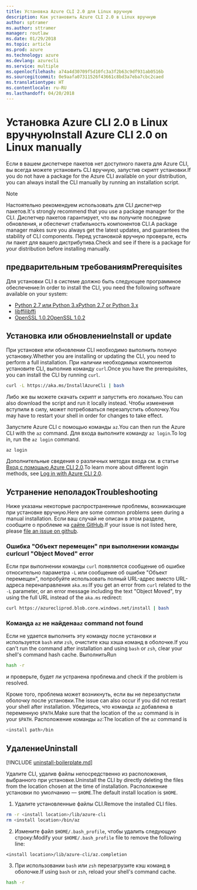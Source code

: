 ```yaml
---
title: Установка Azure CLI 2.0 для Linux вручную
description: Как установить Azure CLI 2.0 в Linux вручную
author: sptramer
ms.author: sttramer
manager: routlaw
ms.date: 01/29/2018
ms.topic: article
ms.prod: azure
ms.technology: azure
ms.devlang: azurecli
ms.service: multiple
ms.openlocfilehash: a74a4d30709f5d10fc3a3f2b63c9df931ab0516b
ms.sourcegitcommit: 0e9aafa07311526f43661c8bd3a7eba7cbc2caed
ms.translationtype: HT
ms.contentlocale: ru-RU
ms.lasthandoff: 04/20/2018
---
```

# <a name="install-azure-cli-20-on-linux-manually"></a><span data-ttu-id="c952d-103">Установка Azure CLI 2.0 в Linux вручную</span><span class="sxs-lookup"><span data-stu-id="c952d-103">Install Azure CLI 2.0 on Linux manually</span></span>

<span data-ttu-id="c952d-104">Если в вашем диспетчере пакетов нет доступного пакета для Azure CLI, вы всегда можете установить CLI вручную, запустив скрипт установки.</span><span class="sxs-lookup"><span data-stu-id="c952d-104">If you do not have a package for the Azure CLI available on your distribution, you can always install the CLI manually by running an installation script.</span></span>

> [!NOTE]
> <span data-ttu-id="c952d-105">Настоятельно рекомендуем использовать для CLI диспетчер пакетов.</span><span class="sxs-lookup"><span data-stu-id="c952d-105">It's strongly recommend that you use a package manager for the CLI.</span></span> <span data-ttu-id="c952d-106">Диспетчер пакетов гарантирует, что вы получите последние обновления, и обеспечит стабильность компонентов CLI.</span><span class="sxs-lookup"><span data-stu-id="c952d-106">A package manager makes sure you always get the latest updates, and guarantees the stability of CLI components.</span></span> <span data-ttu-id="c952d-107">Перед установкой вручную проверьте, есть ли пакет для вашего дистрибутива.</span><span class="sxs-lookup"><span data-stu-id="c952d-107">Check and see if there is a package for your distribution before installing manually.</span></span>

## <a name="prerequisites"></a><span data-ttu-id="c952d-108">предварительным требованиям</span><span class="sxs-lookup"><span data-stu-id="c952d-108">Prerequisites</span></span>

<span data-ttu-id="c952d-109">Для установки CLI в системе должно быть следующее программное обеспечение:</span><span class="sxs-lookup"><span data-stu-id="c952d-109">In order to install the CLI, you need the following software available on your system:</span></span>

* [<span data-ttu-id="c952d-110">Python 2.7 или Python 3.x</span><span class="sxs-lookup"><span data-stu-id="c952d-110">Python 2.7 or Python 3.x</span></span>](https://www.python.org/downloads/)
* [<span data-ttu-id="c952d-111">libffi</span><span class="sxs-lookup"><span data-stu-id="c952d-111">libffi</span></span>](https://sourceware.org/libffi/)
* [<span data-ttu-id="c952d-112">OpenSSL 1.0.2</span><span class="sxs-lookup"><span data-stu-id="c952d-112">OpenSSL 1.0.2</span></span>](https://www.openssl.org/source/)

## <a name="install-or-update"></a><span data-ttu-id="c952d-113">Установка или обновление</span><span class="sxs-lookup"><span data-stu-id="c952d-113">Install or update</span></span>

<span data-ttu-id="c952d-114">При установке или обновлении CLI необходимо выполнить полную установку.</span><span class="sxs-lookup"><span data-stu-id="c952d-114">Whether you are installing or updating the CLI, you need to perform a full installation.</span></span> <span data-ttu-id="c952d-115">При наличии необходимых компонентов установите CLI, выполнив команду `curl`.</span><span class="sxs-lookup"><span data-stu-id="c952d-115">Once you have the prerequisites, you can install the CLI by running `curl`.</span></span>

```bash
curl -L https://aka.ms/InstallAzureCli | bash
```

<span data-ttu-id="c952d-116">Либо же вы можете скачать скрипт и запустить его локально.</span><span class="sxs-lookup"><span data-stu-id="c952d-116">You can also download the script and run it locally instead.</span></span> <span data-ttu-id="c952d-117">Чтобы изменения вступили в силу, может потребоваться перезапустить оболочку.</span><span class="sxs-lookup"><span data-stu-id="c952d-117">You may have to restart your shell in order for changes to take effect.</span></span> 

<span data-ttu-id="c952d-118">Запустите Azure CLI с помощью команды `az`.</span><span class="sxs-lookup"><span data-stu-id="c952d-118">You can then run the Azure CLI with the `az` command.</span></span> <span data-ttu-id="c952d-119">Для входа выполните команду `az login`.</span><span class="sxs-lookup"><span data-stu-id="c952d-119">To log in, run the `az login` command.</span></span>

```azurecli
az login
```

<span data-ttu-id="c952d-120">Дополнительные сведения о различных методах входа см. в статье [Вход с помощью Azure CLI 2.0](authenticate-azure-cli.md).</span><span class="sxs-lookup"><span data-stu-id="c952d-120">To learn more about different login methods, see [Log in with Azure CLI 2.0](authenticate-azure-cli.md).</span></span>

## <a name="troubleshooting"></a><span data-ttu-id="c952d-121">Устранение неполадок</span><span class="sxs-lookup"><span data-stu-id="c952d-121">Troubleshooting</span></span>

<span data-ttu-id="c952d-122">Ниже указаны некоторые распространенные проблемы, возникающие при установке вручную.</span><span class="sxs-lookup"><span data-stu-id="c952d-122">Here are some common problems seen during a manual installation.</span></span> <span data-ttu-id="c952d-123">Если ваш случай не описан в этом разделе, сообщите о проблеме на [сайте GitHub](https://github.com/Azure/azure-cli/issues).</span><span class="sxs-lookup"><span data-stu-id="c952d-123">If your issue is not listed here, please [file an issue on github](https://github.com/Azure/azure-cli/issues).</span></span>
### <a name="curl-object-moved-error"></a><span data-ttu-id="c952d-124">Ошибка "Объект перемещен" при выполнении команды curl</span><span class="sxs-lookup"><span data-stu-id="c952d-124">curl "Object Moved" error</span></span>

<span data-ttu-id="c952d-125">Если при выполнении команды `curl` появляется сообщение об ошибке относительно параметра `-L` или сообщение об ошибке "Объект перемещен", попробуйте использовать полный URL-адрес вместо URL-адреса перенаправления `aka.ms`:</span><span class="sxs-lookup"><span data-stu-id="c952d-125">If you get an error from `curl` related to the `-L` parameter, or an error message including the text "Object Moved", try using the full URL instead of the `aka.ms` redirect:</span></span>

```bash
curl https://azurecliprod.blob.core.windows.net/install | bash
```

### <a name="az-command-not-found"></a><span data-ttu-id="c952d-126">Команда `az` не найдена</span><span class="sxs-lookup"><span data-stu-id="c952d-126">`az` command not found</span></span>

<span data-ttu-id="c952d-127">Если не удается выполнить эту команду после установки и используется `bash` или `zsh`, очистите кэш хэша команд в оболочке.</span><span class="sxs-lookup"><span data-stu-id="c952d-127">If you can't run the command after installation and using `bash` or `zsh`, clear your shell's command hash cache.</span></span> <span data-ttu-id="c952d-128">Выполнить</span><span class="sxs-lookup"><span data-stu-id="c952d-128">Run</span></span>

```bash
hash -r
```

<span data-ttu-id="c952d-129">и проверьте, будет ли устранена проблема.</span><span class="sxs-lookup"><span data-stu-id="c952d-129">and check if the problem is resolved.</span></span>

<span data-ttu-id="c952d-130">Кроме того, проблема может возникнуть, если вы не перезапустили оболочку после установки.</span><span class="sxs-lookup"><span data-stu-id="c952d-130">The issue can also occur if you did not restart your shell after installation.</span></span> <span data-ttu-id="c952d-131">Убедитесь, что команда `az` добавлена в переменную `$PATH`.</span><span class="sxs-lookup"><span data-stu-id="c952d-131">Make sure that the location of the `az` command is in your `$PATH`.</span></span> <span data-ttu-id="c952d-132">Расположение команды `az`:</span><span class="sxs-lookup"><span data-stu-id="c952d-132">The location of the `az` command is</span></span>

```bash
<install path>/bin
```

## <a name="uninstall"></a><span data-ttu-id="c952d-133">Удаление</span><span class="sxs-lookup"><span data-stu-id="c952d-133">Uninstall</span></span>

[!INCLUDE [uninstall-boilerplate.md](includes/uninstall-boilerplate.md)]

<span data-ttu-id="c952d-134">Удалите CLI, удалив файлы непосредственно из расположения, выбранного при установке.</span><span class="sxs-lookup"><span data-stu-id="c952d-134">Uninstall the CLI by directly deleting the files from the location chosen at the time of installation.</span></span> <span data-ttu-id="c952d-135">Расположение установки по умолчанию — `$HOME`.</span><span class="sxs-lookup"><span data-stu-id="c952d-135">The default install location is `$HOME`.</span></span>

1. <span data-ttu-id="c952d-136">Удалите установленные файлы CLI.</span><span class="sxs-lookup"><span data-stu-id="c952d-136">Remove the installed CLI files.</span></span>

  ```bash
  rm -r <install location>/lib/azure-cli
  rm <install location>/bin/az
  ```
2. <span data-ttu-id="c952d-137">Измените файл `$HOME/.bash_profile`, чтобы удалить следующую строку:</span><span class="sxs-lookup"><span data-stu-id="c952d-137">Modify your `$HOME/.bash_profile` file to remove the following line:</span></span>

  ```
  <install location>/lib/azure-cli/az.completion
  ```

3. <span data-ttu-id="c952d-138">При использовании `bash` или `zsh` перезагрузите кэш команд в оболочке.</span><span class="sxs-lookup"><span data-stu-id="c952d-138">If using `bash` or `zsh`, reload your shell's command cache.</span></span>

  ```bash
  hash -r
  ```
